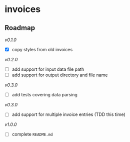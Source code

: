 # invoices

## Roadmap

*v0.1.0*
- [x] copy styles from old invoices

*v0.2.0*
- [ ] add support for input data file path
- [ ] add support for output directory and file name

*v0.3.0*
- [ ] add tests covering data parsing

*v0.3.0*
- [ ] add support for multiple invoice entries (TDD this time)

*v1.0.0*
- [ ] complete `README.md`

